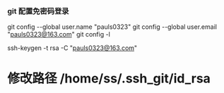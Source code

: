 ### git 配置免密码登录
git config --global user.name "pauls0323"
git config --global user.email "pauls0323@163.com"
git config -l

ssh-keygen -t rsa -C "pauls0323@163.com"
# 修改路径 /home/ss/.ssh_git/id_rsa